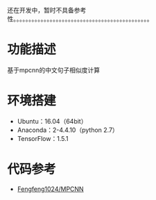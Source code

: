 还在开发中，暂时不具备参考性。。。。。。。。。。。。。。。。。。。。。。。。。。。。。。。。。。。。。。。。。。。。。

# 功能描述
基于mpcnn的中文句子相似度计算

# 环境搭建
* Ubuntu：16.04（64bit）
* Anaconda：2-4.4.10（python 2.7）
* TensorFlow：1.5.1

# 代码参考

* [Fengfeng1024/MPCNN](https://github.com/Fengfeng1024/MPCNN)

